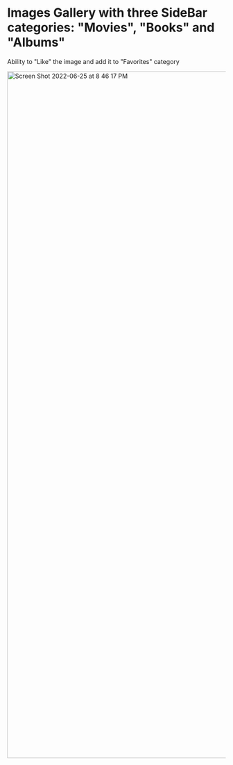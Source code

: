 # Images Gallery with three SideBar categories: "Movies", "Books" and "Albums" 

Ability to "Like" the image and add it to "Favorites" category 



<img width="1580" alt="Screen Shot 2022-06-25 at 8 46 17 PM" src="https://user-images.githubusercontent.com/82247833/175798592-52fd83c5-7236-42d4-9b11-57e9757e018a.png">

